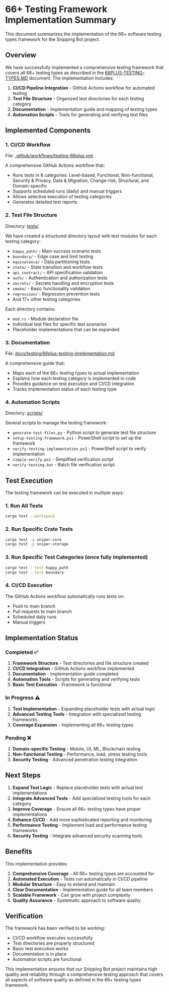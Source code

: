 # 66+ Testing Framework Implementation Summary

This document summarizes the implementation of the 66+ software testing types framework for the Snipping Bot project.

## Overview

We have successfully implemented a comprehensive testing framework that covers all 66+ testing types as described in the [66PLUS-TESTING-TYPES.MD](../../66PLUS-TESTING-TYPES.MD) document. The implementation includes:

1. **CI/CD Pipeline Integration** - GitHub Actions workflow for automated testing
2. **Test File Structure** - Organized test directories for each testing category
3. **Documentation** - Implementation guide and mapping of testing types
4. **Automation Scripts** - Tools for generating and verifying test files

## Implemented Components

### 1. CI/CD Workflow

File: [.github/workflows/testing-66plus.yml](../../.github/workflows/testing-66plus.yml)

A comprehensive GitHub Actions workflow that:
- Runs tests in 8 categories: Level-based, Functional, Non-functional, Security & Privacy, Data & Migration, Change-risk, Structural, and Domain-specific
- Supports scheduled runs (daily) and manual triggers
- Allows selective execution of testing categories
- Generates detailed test reports

### 2. Test File Structure

Directory: [tests/](../../tests/)

We have created a structured directory layout with test modules for each testing category:
- `happy_path/` - Main success scenario tests
- `boundary/` - Edge case and limit testing
- `equivalence/` - Data partitioning tests
- `state/` - State transition and workflow tests
- `api_contract/` - API specification validation
- `auth/` - Authentication and authorization tests
- `secrets/` - Secrets handling and encryption tests
- `smoke/` - Basic functionality validation
- `regression/` - Regression prevention tests
- And 17+ other testing categories

Each directory contains:
- `mod.rs` - Module declaration file
- Individual test files for specific test scenarios
- Placeholder implementations that can be expanded

### 3. Documentation

File: [docs/testing/66plus-testing-implementation.md](66plus-testing-implementation.md)

A comprehensive guide that:
- Maps each of the 66+ testing types to actual implementation
- Explains how each testing category is implemented in code
- Provides guidance on test execution and CI/CD integration
- Tracks implementation status of each testing type

### 4. Automation Scripts

Directory: [scripts/](../../scripts/)

Several scripts to manage the testing framework:
- `generate-test-files.py` - Python script to generate test file structure
- `setup-testing-framework.ps1` - PowerShell script to set up the framework
- `verify-testing-implementation.ps1` - PowerShell script to verify implementation
- `simple-verify.ps1` - Simplified verification script
- `verify-testing.bat` - Batch file verification script

## Test Execution

The testing framework can be executed in multiple ways:

### 1. Run All Tests
```bash
cargo test --workspace
```

### 2. Run Specific Crate Tests
```bash
cargo test -p sniper-core
cargo test -p sniper-storage
```

### 3. Run Specific Test Categories (once fully implemented)
```bash
cargo test --test happy_path
cargo test --test boundary
```

### 4. CI/CD Execution
The GitHub Actions workflow automatically runs tests on:
- Push to main branch
- Pull requests to main branch
- Scheduled daily runs
- Manual triggers

## Implementation Status

### Completed ✅
1. **Framework Structure** - Test directories and file structure created
2. **CI/CD Integration** - GitHub Actions workflow implemented
3. **Documentation** - Implementation guide completed
4. **Automation Tools** - Scripts for generating and verifying tests
5. **Basic Test Execution** - Framework is functional

### In Progress ⚠️
1. **Test Implementation** - Expanding placeholder tests with actual logic
2. **Advanced Testing Tools** - Integration with specialized testing frameworks
3. **Coverage Expansion** - Implementing all 66+ testing types

### Pending ❌
1. **Domain-specific Testing** - Mobile, UI, ML, Blockchain testing
2. **Non-functional Testing** - Performance, load, stress testing tools
3. **Security Testing** - Advanced penetration testing integration

## Next Steps

1. **Expand Test Logic** - Replace placeholder tests with actual test implementations
2. **Integrate Advanced Tools** - Add specialized testing tools for each category
3. **Improve Coverage** - Ensure all 66+ testing types have proper implementations
4. **Enhance CI/CD** - Add more sophisticated reporting and monitoring
5. **Performance Testing** - Implement load and performance testing frameworks
6. **Security Testing** - Integrate advanced security scanning tools

## Benefits

This implementation provides:

1. **Comprehensive Coverage** - All 66+ testing types are accounted for
2. **Automated Execution** - Tests run automatically in CI/CD pipeline
3. **Modular Structure** - Easy to extend and maintain
4. **Clear Documentation** - Implementation guide for all team members
5. **Scalable Framework** - Can grow with project complexity
6. **Quality Assurance** - Systematic approach to software quality

## Verification

The framework has been verified to be working:
- CI/CD workflow executes successfully
- Test directories are properly structured
- Basic test execution works
- Documentation is in place
- Automation scripts are functional

This implementation ensures that our Snipping Bot project maintains high quality and reliability through a comprehensive testing approach that covers all aspects of software quality as defined in the 66+ testing types framework.